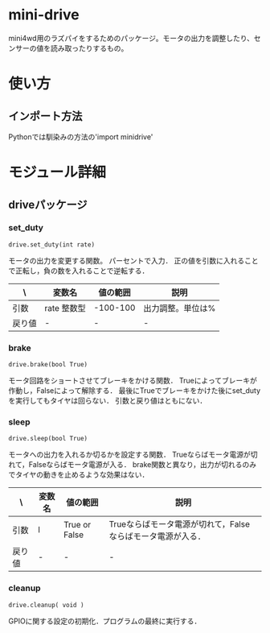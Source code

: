 # mini-drive
mini4wd用のラズパイをするためのパッケージ。モータの出力を調整したり、センサーの値を読み取ったりするもの。

# 使い方
## インポート方法
Pythonでは馴染みの方法の'import minidrive'

# モジュール詳細
## driveパッケージ
### set_duty
 ```
drive.set_duty(int rate)
 ```
モータの出力を変更する関数。
パーセントで入力．
正の値を引数に入れることで正転し，負の数を入れることで逆転する．

| \ | 変数名 | 値の範囲 | 説明 |
| ---- | ---- | ---- | ---- |
|引数|rate 整数型|-100-100|出力調整。単位は%|
|戻り値|-|-|-|

### brake
 ```
drive.brake(bool True)
 ```
モータ回路をショートさせてブレーキをかける関数．
Trueによってブレーキが作動し，Falseによって解除する．
最後にTrueでブレーキをかけた後にset_dutyを実行してもタイヤは回らない．
引数と戻り値はともにない．


### sleep
 ```
drive.sleep(bool True)
 ```
モータへの出力を入れるか切るかを設定する関数．
Trueならばモータ電源が切れて，Falseならばモータ電源が入る．
brake関数と異なり，出力が切れるのみでタイヤの動きを止めるような効果はない．

| \ | 変数名 | 値の範囲 | 説明 |
| ---- | ---- | ---- | ---- |
|引数| l | True or False |Trueならばモータ電源が切れて，Falseならばモータ電源が入る．|
|戻り値|-|-|-|

### cleanup
 ```
drive.cleanup( void )
 ```
GPIOに関する設定の初期化．プログラムの最終に実行する．
